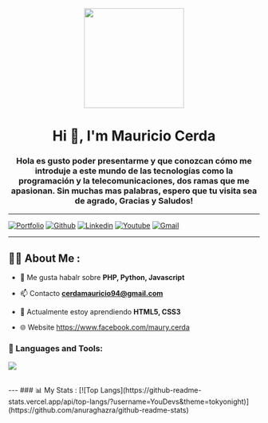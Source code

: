 <div id="header" align="center">
    <img src="https://media.giphy.com/media/QZkpIdieotn3i/giphy.gif" width="200" />
    <h1 align="center">Hi 👋, I'm Mauricio Cerda</h1>
    <h3 align="center">Hola es gusto poder presentarme y que conozcan cómo me introduje a este mundo de las tecnologías como la programación y la telecomunicaciones, dos ramas que me apasionan. Sin muchas mas palabras, espero que tu visita sea de agrado, Gracias y Saludos!</h3>
</div>

---
[![Portfolio](https://img.shields.io/badge/-Portfolio-red?style=flat&logo=appveyor&logoColor=white)](https:)
[![Github](https://img.shields.io/badge/-Github-000?style=flat&logo=Github&logoColor=white)](https://github.com/MauryCerda)
[![Linkedin](https://img.shields.io/badge/-LinkedIn-blue?style=flat&logo=Linkedin&logoColor=white)](https:)
[![Youtube](https://img.shields.io/badge/-Youtube-red?style=flat&logo=Youtube&logoColor=white)](https://www.youtube.com/channel/UCs5BQZojpNwRLC6JzyH1yxQ)
[![Gmail](https://img.shields.io/badge/-Gmail-yellow?style=flat&logo=appveyor&logoColor=white)](https:cerdamauricio94@gmail.com)

---

## 👨‍💻 About Me :

- 💬 Me gusta habalr sobre **PHP, Python, Javascript**

- 📫 Contacto **cerdamauricio94@gmail.com**

- 🌱 Actualmente estoy aprendiendo **HTML5, CSS3**

- 🌐 Website https://www.facebook.com/maury.cerda

<div align="left">
    <h3>🔨 Languages and Tools:</h3>
   <p align="left">
  <a href="https://skillicons.dev">
    <img src="https://skillicons.dev/icons?i=androidstudio,c,cs,cpp,java,php,dart,flutter,py,dotnet,css,html,js,nodejs,mysql,sqlite,firebase,gtk,git,github,docker,materialui,postman,eclipse,vscode,bash,linux,ai,ps&perline=12" />
  </a>
</p>
<br>
</div>
---
### 📊 My Stats :
[![Top Langs](https://github-readme-stats.vercel.app/api/top-langs/?username=YouDevs&theme=tokyonight)](https://github.com/anuraghazra/github-readme-stats)
		
		
